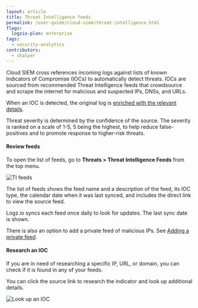 ```yaml
---
layout: article
title: Threat Intelligence feeds
permalink: /user-guide/cloud-siem/threat-intelligence.html
flags:
  logzio-plan: enterprise
tags:
  - security-analytics
contributors:
  - shalper
---
```


Cloud SIEM cross references incoming logs against lists of known Indicators of Compromise (IOCs) to automatically detect threats. IOCs are sourced from recommended Threat Intelligence feeds that crowdsource and scrape the internet for malicious and suspected IPs, DNSs, and URLs.

When an IOC is detected, the original log is [enriched with the relevant details](/user-guide/cloud-siem/malicious-IPs.html#log-enrichment).

Threat severity is determined by the confidence of the source. The severity is ranked on a scale of 1-5, 5 being the highest, to help reduce false-positives and to promote response to higher-risk threats.


#### Review feeds

To open the list of feeds, go to **Threats > Threat Intelligence Feeds** from the top menu.

![TI feeds](https://dytvr9ot2sszz.cloudfront.net/logz-docs/siem/add-private-feed.png)

The list of feeds shows the feed name and a description of the feed, its IOC type, the calendar date when it was last synced, and includes the direct link to view the source feed.

Logz.io syncs each feed once daily to look for updates. The last sync date is shown.

There is also an option to add a private feed of malicious IPs. See [Adding a private feed](/user-guide/cloud-siem/private-feeds.html).

#### Research an IOC

If you are in need of researching a specific IP, URL, or domain, you can check if it is found in any of your feeds.

You can click the source link to research the indicator and look up additional details.

![Look up an IOC](https://dytvr9ot2sszz.cloudfront.net/logz-docs/siem/look-up-ioc.png)



